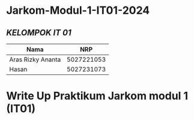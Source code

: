 # Jarkom-Modul-1-IT01-2024


## ***KELOMPOK IT 01***
| Nama      | NRP         |
  |-----------|-------------|
  | Aras Rizky Ananta| 5027221053   |
  | Hasan | 5027231073  |  
  

#  Write Up Praktikum Jarkom modul 1 (IT01)
